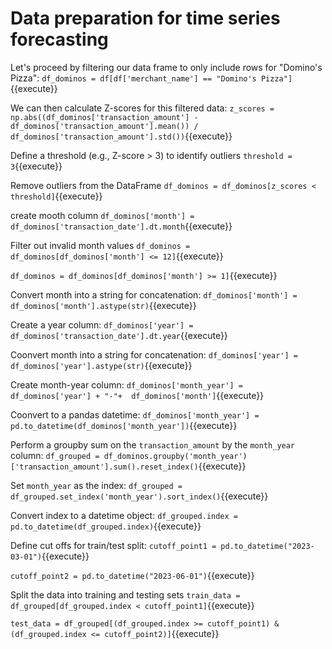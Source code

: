 # Data preparation for time series forecasting

Let's proceed by filtering our data frame to only include rows for  "Domino's Pizza":
`df_dominos = df[df['merchant_name'] == "Domino's Pizza"]`{{execute}}

We can then calculate Z-scores for this filtered data:
`z_scores = np.abs((df_dominos['transaction_amount'] - df_dominos['transaction_amount'].mean()) / df_dominos['transaction_amount'].std())`{{execute}}

Define a threshold (e.g., Z-score > 3) to identify outliers
`threshold = 3`{{execute}}

Remove outliers from the DataFrame
`df_dominos = df_dominos[z_scores < threshold]`{{execute}}

create mooth column
`df_dominos['month'] = df_dominos['transaction_date'].dt.month`{{execute}}

Filter out invalid month values
`df_dominos = df_dominos[df_dominos['month'] <= 12]`{{execute}}

`df_dominos = df_dominos[df_dominos['month'] >= 1]`{{execute}}

Convert month into a string for concatenation:
`df_dominos['month'] = df_dominos['month'].astype(str)`{{execute}}


Create a year column:
`df_dominos['year'] = df_dominos['transaction_date'].dt.year`{{execute}}

Coonvert month into a string for concatenation:
`df_dominos['year'] = df_dominos['year'].astype(str)`{{execute}}

Create month-year column:
`df_dominos['month_year'] =  df_dominos['year'] + "-"+  df_dominos['month']`{{execute}}

Coonvert to a pandas datetime:
`df_dominos['month_year'] = pd.to_datetime(df_dominos['month_year'])`{{execute}}


Perform a groupby sum on the `transaction_amount` by the `month_year` column:
`df_grouped = df_dominos.groupby('month_year')['transaction_amount'].sum().reset_index()`{{execute}}

Set `month_year` as the index:
`df_grouped = df_grouped.set_index('month_year').sort_index()`{{execute}}

Convert index to a datetime object:
`df_grouped.index = pd.to_datetime(df_grouped.index)`{{execute}}


Define cut offs for train/test split: 
`cutoff_point1 = pd.to_datetime("2023-03-01")`{{execute}}

`cutoff_point2 = pd.to_datetime("2023-06-01")`{{execute}}

Split the data into training and testing sets
`train_data = df_grouped[df_grouped.index < cutoff_point1]`{{execute}}

`test_data = df_grouped[(df_grouped.index >= cutoff_point1) & (df_grouped.index <= cutoff_point2)]`{{execute}}



